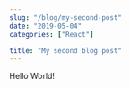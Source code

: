 ```yaml
---
slug: "/blog/my-second-post"
date: "2019-05-04"
categories: ["React"]

title: "My second blog post"
---
```


Hello World!